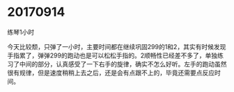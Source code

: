 # 20170914

练琴1小时

今天比较颓，只弹了一小时，主要时间都在继续巩固299的1和2，其实有时候发现手指累了，弹弹299的跑动也是可以松松手指的。2顺畅性已经差不多了，单独练习了中间的部分，认真感受了一下右手的旋律，确实不怎么好听。左手的跑动虽然很有规律，但是速度稍稍上去之后，还是会有点跟不上的，毕竟还需要点反应时间。
